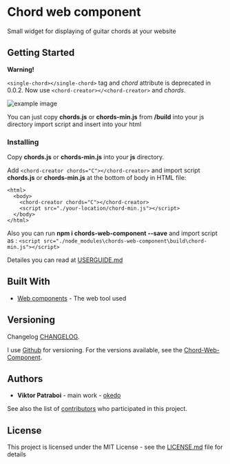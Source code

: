 # Chord web component

Small widget for displaying of guitar chords at your website

## Getting Started

**Warning!** 

``` <single-chord></single-chord> ``` tag and *chord* attribute is deprecated in 0.0.2. Now use ```<chord-creator></<chord-creator>``` and *chords*.


![example image](example.png)

You can just copy **chords.js** or **chords-min.js** from **/build** into your js directory import script and insert **<chord-creator chord="C"></chord-creator>** into your html

### Installing

Copy **chords.js** or **chords-min.js** into your **js** directory.


Add ```<chord-creator chords="C"></chord-creator>``` and import script **chords.js** or **chords-min.js** at the bottom of body in HTML file:

```
<html>
  <body>
    <chord-creator chords="C"></chord-creator>
    <script src="./your-location/chord-min.js"></script>
  </body>
</html>
```

Also you can run **npm i chords-web-component --save** and import script as : ``` <script src="./node_modules\chords-web-component\build\chord-min.js"></script> ```


Detailes you can read at [USERGUIDE.md](USERGUIDE.md)

## Built With

- [Web components](https://developer.mozilla.org/en-US/docs/Web/Web_Components) - The web tool used

## Versioning

Changelog [CHANGELOG](CHANGELOG.md).

I use [Github](https://github.com/) for versioning. For the versions available, see the [Chord-Web-Component](https://github.com/okedo/chords-web-component).

## Authors

- **Viktor Patraboi** - main work - [okedo](https://github.com/okedo)

See also the list of [contributors](https://github.com/okedo/chords-web-component/graphs/contributors) who participated in this project.

## License

This project is licensed under the MIT License - see the [LICENSE.md](LICENSE.md) file for details
